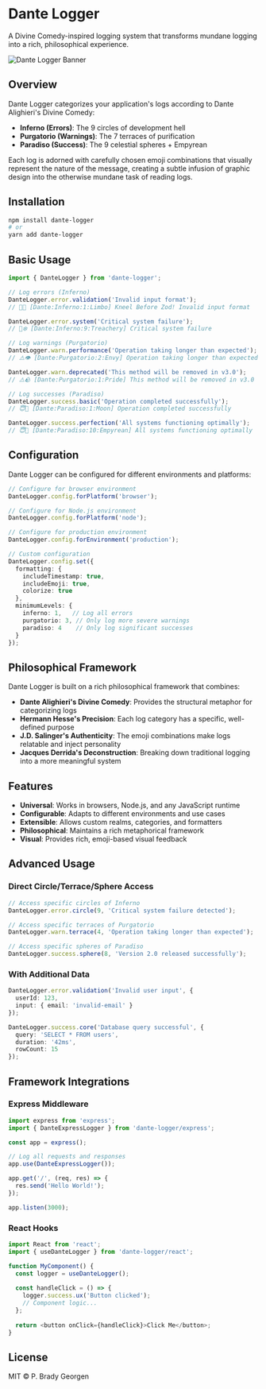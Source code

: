 # Dante Logger

A Divine Comedy-inspired logging system that transforms mundane logging into a rich, philosophical experience.

![Dante Logger Banner](https://via.placeholder.com/1200x300/D4D1BE/333333?text=Dante+Logger)

## Overview

Dante Logger categorizes your application's logs according to Dante Alighieri's Divine Comedy:

- **Inferno (Errors)**: The 9 circles of development hell
- **Purgatorio (Warnings)**: The 7 terraces of purification
- **Paradiso (Success)**: The 9 celestial spheres + Empyrean

Each log is adorned with carefully chosen emoji combinations that visually represent the nature of the message, creating a subtle infusion of graphic design into the otherwise mundane task of reading logs.

## Installation

```bash
npm install dante-logger
# or
yarn add dante-logger
```

## Basic Usage

```typescript
import { DanteLogger } from 'dante-logger';

// Log errors (Inferno)
DanteLogger.error.validation('Invalid input format');
// 👑🔥 [Dante:Inferno:1:Limbo] Kneel Before Zod! Invalid input format

DanteLogger.error.system('Critical system failure');
// 👑❄️ [Dante:Inferno:9:Treachery] Critical system failure

// Log warnings (Purgatorio)
DanteLogger.warn.performance('Operation taking longer than expected');
// ⚠️👁️ [Dante:Purgatorio:2:Envy] Operation taking longer than expected

DanteLogger.warn.deprecated('This method will be removed in v3.0');
// ⚠️🪨 [Dante:Purgatorio:1:Pride] This method will be removed in v3.0

// Log successes (Paradiso)
DanteLogger.success.basic('Operation completed successfully');
// 😇🌙 [Dante:Paradiso:1:Moon] Operation completed successfully

DanteLogger.success.perfection('All systems functioning optimally');
// 😇🌈 [Dante:Paradiso:10:Empyrean] All systems functioning optimally
```

## Configuration

Dante Logger can be configured for different environments and platforms:

```typescript
// Configure for browser environment
DanteLogger.config.forPlatform('browser');

// Configure for Node.js environment
DanteLogger.config.forPlatform('node');

// Configure for production environment
DanteLogger.config.forEnvironment('production');

// Custom configuration
DanteLogger.config.set({
  formatting: {
    includeTimestamp: true,
    includeEmoji: true,
    colorize: true
  },
  minimumLevels: {
    inferno: 1,   // Log all errors
    purgatorio: 3, // Only log more severe warnings
    paradiso: 4    // Only log significant successes
  }
});
```

## Philosophical Framework

Dante Logger is built on a rich philosophical framework that combines:

- **Dante Alighieri's Divine Comedy**: Provides the structural metaphor for categorizing logs
- **Hermann Hesse's Precision**: Each log category has a specific, well-defined purpose
- **J.D. Salinger's Authenticity**: The emoji combinations make logs relatable and inject personality
- **Jacques Derrida's Deconstruction**: Breaking down traditional logging into a more meaningful system

## Features

- **Universal**: Works in browsers, Node.js, and any JavaScript runtime
- **Configurable**: Adapts to different environments and use cases
- **Extensible**: Allows custom realms, categories, and formatters
- **Philosophical**: Maintains a rich metaphorical framework
- **Visual**: Provides rich, emoji-based visual feedback

## Advanced Usage

### Direct Circle/Terrace/Sphere Access

```typescript
// Access specific circles of Inferno
DanteLogger.error.circle(9, 'Critical system failure detected');

// Access specific terraces of Purgatorio
DanteLogger.warn.terrace(4, 'Operation taking longer than expected');

// Access specific spheres of Paradiso
DanteLogger.success.sphere(8, 'Version 2.0 released successfully');
```

### With Additional Data

```typescript
DanteLogger.error.validation('Invalid user input', { 
  userId: 123, 
  input: { email: 'invalid-email' } 
});

DanteLogger.success.core('Database query successful', {
  query: 'SELECT * FROM users',
  duration: '42ms',
  rowCount: 15
});
```

## Framework Integrations

### Express Middleware

```typescript
import express from 'express';
import { DanteExpressLogger } from 'dante-logger/express';

const app = express();

// Log all requests and responses
app.use(DanteExpressLogger());

app.get('/', (req, res) => {
  res.send('Hello World!');
});

app.listen(3000);
```

### React Hooks

```typescript
import React from 'react';
import { useDanteLogger } from 'dante-logger/react';

function MyComponent() {
  const logger = useDanteLogger();
  
  const handleClick = () => {
    logger.success.ux('Button clicked');
    // Component logic...
  };
  
  return <button onClick={handleClick}>Click Me</button>;
}
```

## License

MIT © P. Brady Georgen
